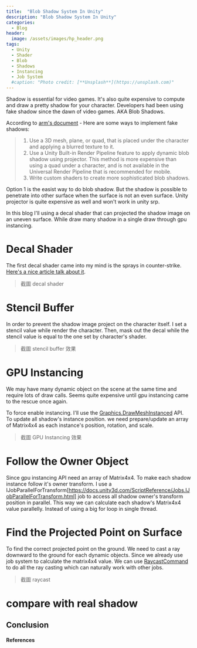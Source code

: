 ```yaml
---
title:  "Blob Shadow System In Unity"
description: "Blob Shadow System In Unity"
categories:
  - Blog
header:
  image: /assets/images/hp_header.png
tags:
  - Unity
  - Shader
  - Blob
  - Shadows
  - Instancing
  - Job System
  #caption: "Photo credit: [**Unsplash**](https://unsplash.com)"
---
```

Shadow is essential for video games. It's also quite expensive to compute and draw a pretty shadow for your character.
Developers had been using fake shadow since the dawn of video games. AKA Blob Shadows.

According to [arm's document](https://developer.arm.com/documentation/102109/0100/Fake-as-much-as-possible) - 
Here are some ways to implement fake shadows:
> 1. Use a 3D mesh, plane, or quad, that is placed under the character and applying a blurred texture to it.
> 2. Use a Unity Built-in Render Pipeline feature to apply dynamic blob shadow using projector. This method is more expensive than using a quad under a character, and is not available in the Universal Render Pipeline that is recommended for mobile.
> 3. Write custom shaders to create more sophisticated blob shadows.

Option 1 is the easist way to do blob shadow. But the shadow is possible to penetrate into other surface when the surface is not an even surface. Unity projector is quite expensive as well and won't work in unity srp. 

In this blog I'll using a decal shader that can projected the shadow image on an uneven surface. While draw many shadow in a single draw through gpu instancing.

# Decal Shader
The first decal shader came into my mind is the sprays in counter-strike. [Here's a nice article talk about it](https://www.ronja-tutorials.com/post/054-unlit-dynamic-decals/#naive-world-reconstruction).
> 截圖  decal shader

# Stencil Buffer
In order to prevent the shadow image project on the character itself. I set a stencil value while render the character. Then, mask out the decal while the stencil value is equal to the one set by character's shader.
> 截圖 stencil buffer 效果

# GPU Instancing
We may have many dynamic object on the scene at the same time and require lots of draw calls. Seems quite expensive until gpu instancing came to the rescue once again.

To force enable instancing. I'll use the [Graphics.DrawMeshInstanced](https://docs.unity3d.com/ScriptReference/Graphics.DrawMeshInstanced.html) API. To update all shadow's instance position. we need prepare/update an array of Matrix4x4 as each instance's position, rotation, and scale.

> 截圖  GPU Instancing 效果

# Follow the Owner Object
Since gpu instancing API need an array of Matrix4x4. To make each shadow instance follow it's owner transform. I use a IJobParallelForTransform[https://docs.unity3d.com/ScriptReference/Jobs.IJobParallelForTransform.html] job to access all shadow owner's transform position in parallel.
This way we can calculate each shadow's Matrix4x4 value parallelly. Instead of using a big for loop in single thread.

# Find the Projected Point on Surface
To find the correct projected point on the ground. We need to cast a ray downward to the ground for each dynamic objects. Since we already use job system to calculate the matrix4x4 value. We can use [RaycastCommand](https://docs.unity3d.com/ScriptReference/RaycastCommand.html) to do all the ray casting which can naturally work with other jobs.

> 截圖  raycast

# compare with real shadow

## Conclusion



#### References
